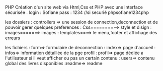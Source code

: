PHP
Création d'un site web via Html,Css et PHP avec une interface sécurisée .
    login : Sofiane
    pass : 1234                //si securié phpsofiane1234php


les dossiers : controllers => une session de connection,deconnection et de pouvoir gerer quelques preferences
             : Css==========> style et disign
             : images=======> images
             : templates====> le menu,footer et affichage des erreurs

les fichiers : form=>  formulaire de deconnection
             : index=> page d'accueil
             : infos=> information détaillée de la pge profil
             : profil=> page dédiée a l'utilisateur si il veut afficher ou pas un certain contenu
             : users=> contenu global des livres disponibles
             :readme=> readme
